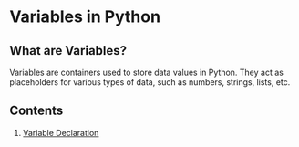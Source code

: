 # Variables in Python

## What are Variables?

Variables are containers used to store data values in Python. They act as placeholders for various types of data, such as numbers, strings, lists, etc.

## Contents

1. [Variable Declaration](01_Variable_Declaration/README.md)
